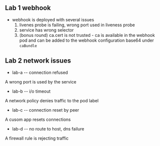## Lab 1 webhook

- webhook is deployed with several issues
  1. livenes probe is failing, wrong port used in liveness probe
  2. service has wrong selector
  3. (bonus round) ca.cert is not trusted - ca is available in the webhook pod and can be added to the webhook configuration base64 under `caBundle`

## Lab 2 network issues

- lab-a -- connection refused

A wrong port is used by the service

- lab-b -- i/o timeout

A network policy denies traffic to the pod label

- lab-c -- connection reset by peer

A cusom app resets connections

- lab-d -- no route to host, dns failure

A firewall rule is rejecting traffic